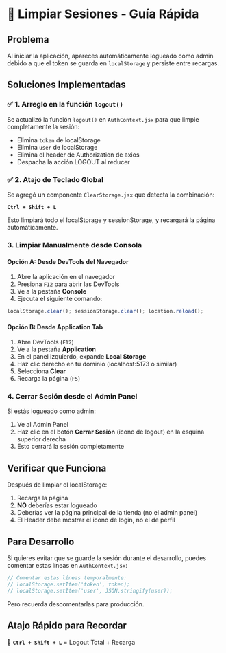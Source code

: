# 🧹 Limpiar Sesiones - Guía Rápida

## Problema
Al iniciar la aplicación, apareces automáticamente logueado como admin debido a que el token se guarda en `localStorage` y persiste entre recargas.

## Soluciones Implementadas

### ✅ 1. Arreglo en la función `logout()`
Se actualizó la función `logout()` en `AuthContext.jsx` para que limpie completamente la sesión:
- Elimina `token` de localStorage
- Elimina `user` de localStorage  
- Elimina el header de Authorization de axios
- Despacha la acción LOGOUT al reducer

### ✅ 2. Atajo de Teclado Global
Se agregó un componente `ClearStorage.jsx` que detecta la combinación:

**`Ctrl + Shift + L`**

Esto limpiará todo el localStorage y sessionStorage, y recargará la página automáticamente.

### 3. Limpiar Manualmente desde Consola

#### Opción A: Desde DevTools del Navegador
1. Abre la aplicación en el navegador
2. Presiona `F12` para abrir las DevTools
3. Ve a la pestaña **Console**
4. Ejecuta el siguiente comando:

```javascript
localStorage.clear(); sessionStorage.clear(); location.reload();
```

#### Opción B: Desde Application Tab
1. Abre DevTools (`F12`)
2. Ve a la pestaña **Application**
3. En el panel izquierdo, expande **Local Storage**
4. Haz clic derecho en tu dominio (localhost:5173 o similar)
5. Selecciona **Clear**
6. Recarga la página (`F5`)

### 4. Cerrar Sesión desde el Admin Panel
Si estás logueado como admin:
1. Ve al Admin Panel
2. Haz clic en el botón **Cerrar Sesión** (icono de logout) en la esquina superior derecha
3. Esto cerrará la sesión completamente

## Verificar que Funciona

Después de limpiar el localStorage:
1. Recarga la página
2. **NO** deberías estar logueado
3. Deberías ver la página principal de la tienda (no el admin panel)
4. El Header debe mostrar el icono de login, no el de perfil

## Para Desarrollo

Si quieres evitar que se guarde la sesión durante el desarrollo, puedes comentar estas líneas en `AuthContext.jsx`:

```javascript
// Comentar estas líneas temporalmente:
// localStorage.setItem('token', token);
// localStorage.setItem('user', JSON.stringify(user));
```

Pero recuerda descomentarlas para producción.

## Atajo Rápido para Recordar

🎯 **`Ctrl + Shift + L`** = Logout Total + Recarga
